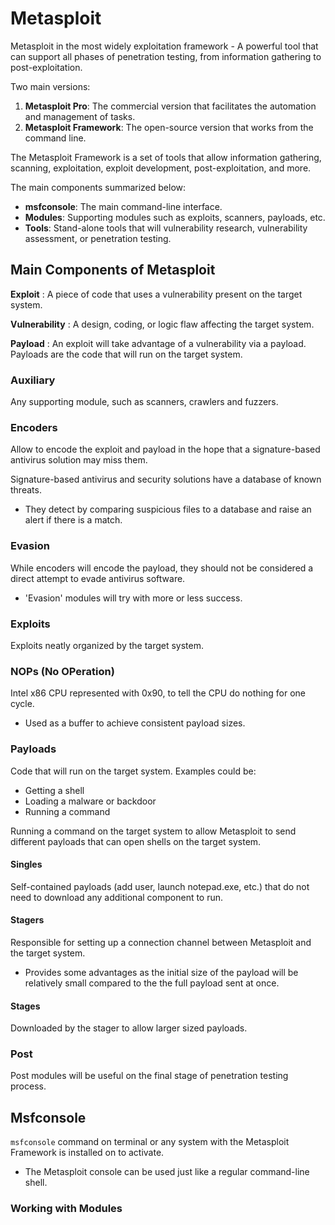 # Metasploit

Metasploit in the most widely exploitation framework - A powerful tool that can support all phases of penetration testing, from information gathering to post-exploitation.

Two main versions:

1. **Metasploit Pro**: The commercial version that facilitates the automation and management of tasks.
2. **Metasploit Framework**: The open-source version that works from the command line.

The Metasploit Framework is a set of tools that allow information gathering, scanning, exploitation, exploit development, post-exploitation, and more.

The main components summarized below:

* **msfconsole**: The main command-line interface.
* **Modules**: Supporting modules such as exploits, scanners, payloads, etc.
* **Tools**: Stand-alone tools that will vulnerability research, vulnerability assessment, or penetration testing.

## Main Components of Metasploit

**Exploit** : A piece of code that uses a vulnerability present on the target system.

**Vulnerability** : A design, coding, or logic flaw affecting the target system.

**Payload** : An exploit will take advantage of a vulnerability via a payload. Payloads are the code that will run on the target system.

### Auxiliary

Any supporting module, such as scanners, crawlers and fuzzers.

### Encoders

Allow to encode the exploit and payload in the hope that a signature-based antivirus solution may miss them.

Signature-based antivirus and security solutions have a database of known threats.

* They detect by comparing suspicious files to a database and raise an alert if there is a match.

### Evasion

While encoders will encode the payload, they should not be considered a direct attempt to evade antivirus software.

* 'Evasion' modules will try with more or less success.

### Exploits

Exploits neatly organized by the target system.

### NOPs (No OPeration)

Intel x86 CPU represented with 0x90, to tell the CPU do nothing for one cycle.

* Used as a buffer to achieve consistent payload sizes.

### Payloads

Code that will run on the target system. Examples could be:

* Getting a shell
* Loading a malware or backdoor
* Running a command

Running a command on the target system to allow Metasploit to send different payloads that can open shells on the target system.

#### Singles

Self-contained payloads (add user, launch notepad.exe, etc.) that do not need to download any additional component to run.

#### Stagers

Responsible for setting up a connection channel between Metasploit and the target system.

* Provides some advantages as the initial size of the payload will be relatively small compared to the the full payload sent at once.

#### Stages

Downloaded by the stager to allow larger sized payloads.

### Post

Post modules will be useful on the final stage of penetration testing process.

## Msfconsole

`msfconsole` command on terminal or any system with the Metasploit Framework is installed on to activate.

* The Metasploit console can be used just like a regular command-line shell.

### Working with Modules
